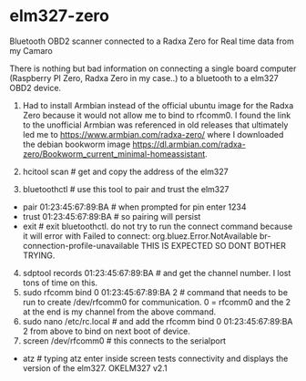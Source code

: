# elm327-zero
Bluetooth OBD2 scanner connected to a Radxa Zero for Real time data from my Camaro

There is nothing but bad information on connecting a single board computer (Raspberry PI Zero, Radxa Zero in my case..) to a bluetooth to a elm327 OBD2 device. 
1. Had to install Armbian instead of the official ubuntu image for the Radxa Zero because it would not allow me to bind to rfcomm0. I found the link to the unofficial Armbian was referenced in old releases that ultimately led me to https://www.armbian.com/radxa-zero/ where I downloaded the debian bookworm image https://dl.armbian.com/radxa-zero/Bookworm_current_minimal-homeassistant.

2. hcitool scan # get and copy the address of the elm327
3. bluetoothctl # use this tool to pair and trust the elm327
- pair 01:23:45:67:89:BA # when prompted for pin enter 1234
- trust 01:23:45:67:89:BA # so pairing will persist
- exit # exit bluetoothctl. do not try to run the connect command because it will error with Failed to connect: org.bluez.Error.NotAvailable br-connection-profile-unavailable THIS IS EXPECTED SO DONT BOTHER TRYING.
4. sdptool records 01:23:45:67:89:BA # and get the channel number. I lost tons of time on this. 
5. sudo rfcomm bind 0 01:23:45:67:89:BA 2 # command that needs to be run to create /dev/rfcomm0 for communication. 0 = rfcomm0 and the 2 at the end is my channel from the above command.
6. sudo nano /etc/rc.local # and add the rfcomm bind 0 01:23:45:67:89:BA 2 from above to bind on next boot of device.
7. screen /dev/rfcomm0 # this connects to the serialport
- atz # typing atz enter inside screen tests connectivity and displays the version of the elm327. OKELM327 v2.1
